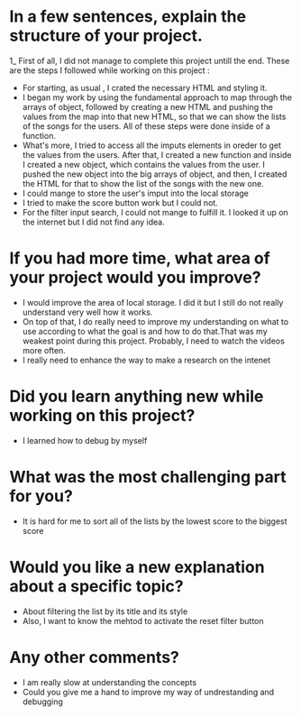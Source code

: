 # In a few sentences, explain the structure of your project. 
1_ First of all, I did not manage to complete this project untill the end. These are the steps I followed while working on this project :
- For starting, as usual , I crated the necessary HTML and styling it.
- I began my work by using the fundamental approach to map through the arrays of object, followed by creating a new HTML and pushing the values from the map into that new HTML, so that we can show the lists of the songs for the users. All of these steps were done inside of a function.
- What's more, I tried to access all the imputs elements in oreder to get the values from the users. After that, I created a new function and inside I created a new object, which contains the values from the user. I pushed the new object into the big arrays of object, and then, I created the HTML for that to show the list of the songs with the new one.
- I could mange to store the user's imput into the local storage
- I tried to make the score button work but I could not.
- For the filter input search, I could not mange to fulfill it. I looked it up on the internet but I did not find any idea.

# If you had more time, what area of your project would you improve?
- I would improve the area of local storage. I did it but I still do not really understand very well how it works.
- On top of that, I do really need to improve my understanding on what to use according to what the goal is and how to do that.That was my weakest point during this project. Probably, I need to watch the videos more often.
- I really need to enhance the way to make a research on the intenet

# Did you learn anything new while working on this project?
- I learned how to debug by myself
# What was the most challenging part for you?
- It is hard for me to sort all of the lists by the lowest score to the biggest score

# Would you like a new explanation about a specific topic?
- About filtering the list by its title and its style
- Also, I want to know the mehtod to activate the reset filter button

# Any other comments?
- I am really slow at understanding the concepts
- Could you give me a hand to improve my way of undrestanding and debugging